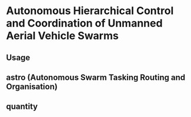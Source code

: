 # Autonomous Hierarchical Control and Coordination of Unmanned Aerial Vehicle Swarms

## Usage

## astro (Autonomous Swarm Tasking Routing and Organisation)

## quantity
